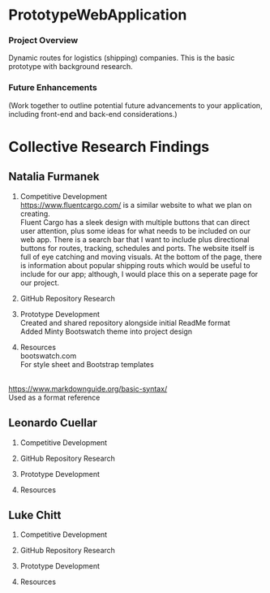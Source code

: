 # PrototypeWebApplication
### Project Overview
Dynamic routes for logistics (shipping) companies. This is the basic prototype with background research.

### Future Enhancements
(Work together to outline potential future
advancements to your application, including front-end and back-end
considerations.)


# Collective Research Findings
## Natalia Furmanek 
1. Competitive Development
   <br> https://www.fluentcargo.com/ is a similar website to what we plan on creating.</b>
   <br> Fluent Cargo has a sleek design with multiple buttons that can direct user attention,
   plus some ideas for what needs to be included on our web app. There is a search bar that I want to include plus
   directional buttons for routes, tracking, schedules and ports. The website itself is full of eye catching and
   moving visuals. At the bottom of the page, there is information about popular shipping routs which would be useful
   to include for our app; although, I would place this on a seperate page for our project. </b>

3. GitHub Repository Research

4. Prototype Development
<br> Created and shared repository alongside initial ReadMe format </b> 
<br> Added Minty Bootswatch theme into project design </b>
<br> </b> 

5. Resources 
<br> bootswatch.com </b>
<br> For style sheet and Bootstrap templates </b>

<br> https://www.markdownguide.org/basic-syntax/ </b>
<br> Used as a format reference </b>    

## Leonardo Cuellar
1. Competitive Development

2. GitHub Repository Research

3. Prototype Development

4. Resources


## Luke Chitt
1. Competitive Development

2. GitHub Repository Research

3. Prototype Development

4. Resources

